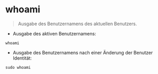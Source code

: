 # whoami

> Ausgabe des Benutzernamens des aktuellen Benutzers.

- Ausgabe des aktiven Benutzernamens:

`whoami`

- Ausgabe des Benutzernamens nach einer Änderung der Benutzer Identität:

`sudo whoami`
